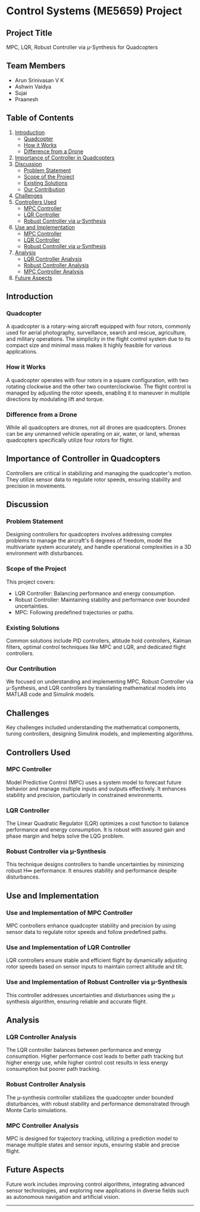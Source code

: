 # Control Systems (ME5659) Project

## Project Title
MPC, LQR, Robust Controller via µ-Synthesis for Quadcopters

## Team Members
- Arun Srinivasan V K
- Ashwin Vaidya
- Sujai
- Praanesh

## Table of Contents
1. [Introduction](#introduction)
    - [Quadcopter](#quadcopter)
    - [How it Works](#how-it-works)
    - [Difference from a Drone](#difference-from-a-drone)
2. [Importance of Controller in Quadcopters](#importance-of-controller-in-quadcopters)
3. [Discussion](#discussion)
    - [Problem Statement](#problem-statement)
    - [Scope of the Project](#scope-of-the-project)
    - [Existing Solutions](#existing-solutions)
    - [Our Contribution](#our-contribution)
4. [Challenges](#challenges)
5. [Controllers Used](#controllers-used)
    - [MPC Controller](#mpc-controller)
    - [LQR Controller](#lqr-controller)
    - [Robust Controller via µ-Synthesis](#robust-controller-via-µ-synthesis)
6. [Use and Implementation](#use-and-implementation)
    - [MPC Controller](#use-and-implementation-of-mpc-controller)
    - [LQR Controller](#use-and-implementation-of-lqr-controller)
    - [Robust Controller via µ-Synthesis](#use-and-implementation-of-robust-controller-via-µ-synthesis)
7. [Analysis](#analysis)
    - [LQR Controller Analysis](#lqr-controller-analysis)
    - [Robust Controller Analysis](#robust-controller-analysis)
    - [MPC Controller Analysis](#mpc-controller-analysis)
8. [Future Aspects](#future-aspects)

## Introduction

### Quadcopter
A quadcopter is a rotary-wing aircraft equipped with four rotors, commonly used for aerial photography, surveillance, search and rescue, agriculture, and military operations. The simplicity in the flight control system due to its compact size and minimal mass makes it highly feasible for various applications.

### How it Works
A quadcopter operates with four rotors in a square configuration, with two rotating clockwise and the other two counterclockwise. The flight control is managed by adjusting the rotor speeds, enabling it to maneuver in multiple directions by modulating lift and torque.

### Difference from a Drone
While all quadcopters are drones, not all drones are quadcopters. Drones can be any unmanned vehicle operating on air, water, or land, whereas quadcopters specifically utilize four rotors for flight.

## Importance of Controller in Quadcopters
Controllers are critical in stabilizing and managing the quadcopter's motion. They utilize sensor data to regulate rotor speeds, ensuring stability and precision in movements.

## Discussion

### Problem Statement
Designing controllers for quadcopters involves addressing complex problems to manage the aircraft's 6 degrees of freedom, model the multivariate system accurately, and handle operational complexities in a 3D environment with disturbances.

### Scope of the Project
This project covers:
- LQR Controller: Balancing performance and energy consumption.
- Robust Controller: Maintaining stability and performance over bounded uncertainties.
- MPC: Following predefined trajectories or paths.

### Existing Solutions
Common solutions include PID controllers, altitude hold controllers, Kalman filters, optimal control techniques like MPC and LQR, and dedicated flight controllers.

### Our Contribution
We focused on understanding and implementing MPC, Robust Controller via µ-Synthesis, and LQR controllers by translating mathematical models into MATLAB code and Simulink models.

## Challenges
Key challenges included understanding the mathematical components, tuning controllers, designing Simulink models, and implementing algorithms.

## Controllers Used

### MPC Controller
Model Predictive Control (MPC) uses a system model to forecast future behavior and manage multiple inputs and outputs effectively. It enhances stability and precision, particularly in constrained environments.

### LQR Controller
The Linear Quadratic Regulator (LQR) optimizes a cost function to balance performance and energy consumption. It is robust with assured gain and phase margin and helps solve the LQG problem.

### Robust Controller via µ-Synthesis
This technique designs controllers to handle uncertainties by minimizing robust H∞ performance. It ensures stability and performance despite disturbances.

## Use and Implementation

### Use and Implementation of MPC Controller
MPC controllers enhance quadcopter stability and precision by using sensor data to regulate rotor speeds and follow predefined paths.

### Use and Implementation of LQR Controller
LQR controllers ensure stable and efficient flight by dynamically adjusting rotor speeds based on sensor inputs to maintain correct altitude and tilt.

### Use and Implementation of Robust Controller via µ-Synthesis
This controller addresses uncertainties and disturbances using the µ synthesis algorithm, ensuring reliable and accurate flight.

## Analysis

### LQR Controller Analysis
The LQR controller balances between performance and energy consumption. Higher performance cost leads to better path tracking but higher energy use, while higher control cost results in less energy consumption but poorer path tracking.

### Robust Controller Analysis
The µ-synthesis controller stabilizes the quadcopter under bounded disturbances, with robust stability and performance demonstrated through Monte Carlo simulations.

### MPC Controller Analysis
MPC is designed for trajectory tracking, utilizing a prediction model to manage multiple states and sensor inputs, ensuring stable and precise flight.

## Future Aspects
Future work includes improving control algorithms, integrating advanced sensor technologies, and exploring new applications in diverse fields such as autonomous navigation and artificial vision.

---


